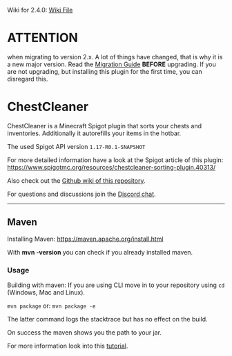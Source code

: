Wiki for 2.4.0: [Wiki File](https://github.com/tom2208/ChestCleaner/blob/v2.4.0/wiki.md)

# ATTENTION
when migrating to version 2.x. A lot of things have changed, that is why it is a new major version. Read the [Migration Guide](https://github.com/tom2208/ChestCleaner/wiki/Migration-Guide-2.0) **BEFORE** upgrading. If you are not upgrading, but installing this plugin for the first time, you can disregard this.

# ChestCleaner

ChestCleaner is a Minecraft Spigot plugin that sorts your chests and inventories. Additionally it autorefills your items in the hotbar.

The used Spigot API version `1.17-R0.1-SNAPSHOT`

For more detailed information have a look at the Spigot article of this plugin: https://www.spigotmc.org/resources/chestcleaner-sorting-plugin.40313/

Also check out the [Github wiki of this repository](https://github.com/tom2208/ChestCleaner/wiki).

For questions and discussions join the [Discord chat](https://discord.gg/4AeApQ5).

---

## Maven

Installing Maven: https://maven.apache.org/install.html

With **mvn -version** you can check if you already installed maven.

### Usage

Building with maven:
If you are using CLI move in to your repository using `cd` (Windows, Mac and Linux).

`mvn package` or: `mvn package -e` 

The latter command logs the stacktrace but has no effect on the build.

On success the maven shows you the path to your jar.

For more information look into this [tutorial](https://maven.apache.org/guides/getting-started/maven-in-five-minutes.html).
